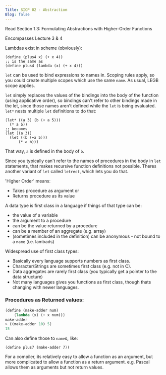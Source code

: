 ```yaml
---
Title: SICP 02 - Abstraction
Blog: false
---
```


Read Section 1.3: Formulating Abstractions with Higher-Order Functions

Encompasses Lecture 3 & 4

Lambdas exist in scheme (obviously):

```
(define (plus4 x) (+ x 4))
;; is the same as
(define plus4 (lambda (x) (+ x 4)))
```

`let` can be used to bind expressions to names in. Scoping rules apply, so you could create multiple scopes which use the same `name`. As usual, LEGB scope applies.

`let` simply replaces the values of the bindings into the body of the function (using applicative order), so bindings can't refer to other bindings made in the let, since those names aren't defined while the `let` is being evaluated. `let*` nests multiple `let` definitions to do that:

```
(let* ((a 3) (b (+ a 5)))
  (* a b))
;; becomes
(let ((a 3))
  (let ((b (+a 5)))
      (* a b)))
```

That way, `a` is defined in the body of `b`.

Since you typically can't refer to the names of procedures in the body in `let` statements, that makes recursive function definitions not possible. Theres another variant of `let` called `letrect`, which lets you do that.

'Higher Order' means:

* Takes procedure as argument or
* Returns procedure as its value

A data type is first class in a language if things of that type can be:

* the value of a variable
* the argument to a procedure
* can be the value returned by a procedure
* can be a member of an aggregate (e.g. array)
* (sometimes included in the definition) can be anonymous - not bound to a `name` (i.e. lambads)

Widespread use of first class types:

* Basically every language supports numbers as first class.
* Character/Strings are sometimes first class (e.g. not in C).
* Data aggregates are rarely first class (you typically get a pointer to the data structure)
* Not many languages gives you functions as first class, though thats changing with newer languages.

### Procedures as Returned values:

```scheme
(define (make-adder num)
	(lambda (x) (+ x num)))
make-adder
> ((make-adder 10) 5)
15
```

Can also define those to `name`s, like:

```
(define plus7 (make-adder 7))
```

For a compiler, its relatively easy to allow a function as an argument, but more complicated to allow a function as a return argument. e.g. Pascal allows them as arguments but not return values.


